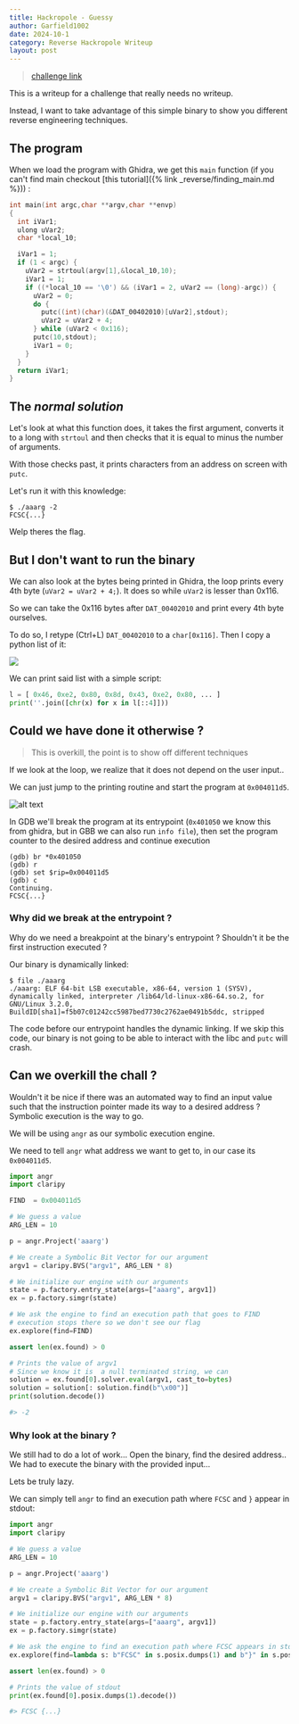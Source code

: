 ```yaml
---
title: Hackropole - Guessy
author: Garfield1002
date: 2024-10-1
category: Reverse Hackropole Writeup
layout: post
---
```


> [challenge link](https://hackropole.fr/fr/challenges/reverse/fcsc2023-reverse-aaarg/)

This is a writeup for a challenge that really needs no writeup.

Instead, I want to take advantage of this simple binary to show you different reverse engineering techniques.

## The program

When we load the program with Ghidra, we get this `main` function (if you can't find main checkout [this tutorial]({% link _reverse/finding_main.md %})) :

```c
int main(int argc,char **argv,char **envp)
{
  int iVar1;
  ulong uVar2;
  char *local_10;

  iVar1 = 1;
  if (1 < argc) {
    uVar2 = strtoul(argv[1],&local_10,10);
    iVar1 = 1;
    if ((*local_10 == '\0') && (iVar1 = 2, uVar2 == (long)-argc)) {
      uVar2 = 0;
      do {
        putc((int)(char)(&DAT_00402010)[uVar2],stdout);
        uVar2 = uVar2 + 4;
      } while (uVar2 < 0x116);
      putc(10,stdout);
      iVar1 = 0;
    }
  }
  return iVar1;
}
```

## The _normal solution_

Let's look at what this function does, it takes the first argument, converts it to a long with `strtoul` and then checks that it is equal to minus the number of arguments.

With those checks past, it prints characters from an address on screen with `putc`.

Let's run it with this knowledge:

```
$ ./aaarg -2
FCSC{...}
```

Welp theres the flag.

## But I don't want to run the binary

We can also look at the bytes being printed in Ghidra, the loop prints every 4th byte (`uVar2 = uVar2 + 4;`). It does so while `uVar2` is lesser than 0x116.

So we can take the 0x116 bytes after `DAT_00402010` and print every 4th byte ourselves.

To do so, I retype (Ctrl+L) `DAT_00402010` to a `char[0x116]`.
Then I copy a python list of it:

![](./image.png)

We can print said list with a simple script:

```py
l = [ 0x46, 0xe2, 0x80, 0x8d, 0x43, 0xe2, 0x80, ... ]
print(''.join([chr(x) for x in l[::4]]))
```

## Could we have done it otherwise ?

> This is overkill, the point is to show off different techniques

If we look at the loop, we realize that it does not depend on the user input..

We can just jump to the printing routine and start the program at `0x004011d5`.

![alt text](./image-1.png)

In GDB we'll break the program at its entrypoint (`0x401050` we know this from ghidra, but in GBB we can also run `info file`), then set the program counter to the desired address and continue execution

```
(gdb) br *0x401050
(gdb) r
(gdb) set $rip=0x004011d5
(gdb) c
Continuing.
FCSC{...}
```
### Why did we break at the entrypoint ?

Why do we need a breakpoint at the binary's entrypoint ? Shouldn't it be the first instruction executed ?

Our binary is dynamically linked:
```
$ file ./aaarg
./aaarg: ELF 64-bit LSB executable, x86-64, version 1 (SYSV), dynamically linked, interpreter /lib64/ld-linux-x86-64.so.2, for GNU/Linux 3.2.0, BuildID[sha1]=f5b07c01242cc5987bed7730c2762ae0491b5ddc, stripped
```

The code before our entrypoint handles the dynamic linking. If we skip this code, our binary is not going to be able to interact with the libc and `putc` will crash.

## Can we overkill the chall ?

Wouldn't it be nice if there was an automated way to find an input value such that the instruction pointer made its way to a desired address ? Symbolic execution is the way to go.

We will be using `angr` as our symbolic execution engine.

We need to tell `angr` what address we want to get to, in our case its `0x004011d5`.

```py
import angr
import claripy

FIND  = 0x004011d5

# We guess a value
ARG_LEN = 10

p = angr.Project('aaarg')

# We create a Symbolic Bit Vector for our argument
argv1 = claripy.BVS("argv1", ARG_LEN * 8)

# We initialize our engine with our arguments
state = p.factory.entry_state(args=["aaarg", argv1])
ex = p.factory.simgr(state)

# We ask the engine to find an execution path that goes to FIND
# execution stops there so we don't see our flag
ex.explore(find=FIND)

assert len(ex.found) > 0

# Prints the value of argv1
# Since we know it is  a null terminated string, we can 
solution = ex.found[0].solver.eval(argv1, cast_to=bytes)
solution = solution[: solution.find(b"\x00")]
print(solution.decode())

#> -2
```

### Why look at the binary ?

We still had to do a lot of work... Open the binary, find the desired address.. We had to execute the binary with the provided input...

Lets be truly lazy.

We can simply tell `angr` to find an execution path where `FCSC` and `}` appear in stdout:

```py
import angr
import claripy

# We guess a value
ARG_LEN = 10

p = angr.Project('aaarg')

# We create a Symbolic Bit Vector for our argument
argv1 = claripy.BVS("argv1", ARG_LEN * 8)

# We initialize our engine with our arguments
state = p.factory.entry_state(args=["aaarg", argv1])
ex = p.factory.simgr(state)

# We ask the engine to find an execution path where FCSC appears in stdout
ex.explore(find=lambda s: b"FCSC" in s.posix.dumps(1) and b"}" in s.posix.dumps(1))

assert len(ex.found) > 0

# Prints the value of stdout
print(ex.found[0].posix.dumps(1).decode())

#> FCSC {...}
```
